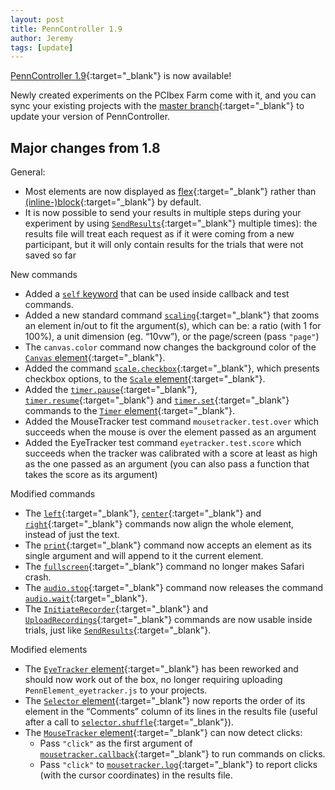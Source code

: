 ```yaml
---
layout: post
title: PennController 1.9
author: Jeremy
tags: [update]
---
```


[PennController 1.9](https://github.com/PennController/penncontroller/tree/master/releases/1.9){:target="_blank"} is now available!

Newly created experiments on the PCIbex Farm come with it, and you can sync your existing projects with the [master branch](https://github.com/PennController/Sync){:target="_blank"} to update your version of PennController.

## Major changes from 1.8

General:

+ Most elements are now displayed as [flex](https://www.w3schools.com/css/css3_flexbox.asp){:target="_blank"} rather than [(inline-)block](https://www.w3schools.com/css/css_inline-block.asp){:target="_blank"} by default.
+ It is now possible to send your results in multiple steps during your experiment by using [`SendResults`]({{site.baseurl}}/commands/global-commands/sendresults){:target="_blank"} multiple times): the results file will treat each request as if it were coming from a new participant, but it will only contain results for the trials that were not saved so far

New commands

+ Added a [`self` keyword]({{site.baseurl}}/commands/keywords#self) that can be used inside callback and test commands.
+ Added a new standard command [`scaling`]({{site.baseurl}}/commands/standard-element-commands/standard-scaling){:target="_blank"} that zooms an element in/out to fit the argument(s), which can be: a ratio (with 1 for 100%), a unit dimension (eg. “10vw”), or the page/screen (pass `"page"`)
+ The `canvas.color` command now changes the background color of the [`Canvas` element]({{site.baseurl}}/elements/canvas){:target="_blank"}.
+ Added the command [`scale.checkbox`]({{site.baseurl}}/elements/scale/scale-checkbox){:target="_blank"}, which presents checkbox options, to the [`Scale` element]({{site.baseurl}}/elements/scale){:target="_blank"}.
+ Added the [`timer.pause`]({{site.baseurl}}/elements/timer/timer-pause){:target="_blank"}, [`timer.resume`]({{site.baseurl}}/elements/timer/timer-resume){:target="_blank"} and [`timer.set`]({{site.baseurl}}/elements/timer/timer-set){:target="_blank"} commands to the [`Timer` element]({{site.baseurl}}/elements/timer){:target="_blank"}.
+ Added the MouseTracker test command `mousetracker.test.over` which succeeds when the mouse is over the element passed as an argument
+ Added the EyeTracker test command `eyetracker.test.score` which succeeds when the tracker was calibrated with a score at least as high as the one passed as an argument (you can also pass a function that takes the score as its argument)

Modified commands

+ The [`left`]({{site.baseurl}}/commands/standard-element-commands/standard-left){:target="_blank"}, [`center`]({{site.baseurl}}/commands/standard-element-commands/standard-center){:target="_blank"} and [`right`]({{site.baseurl}}/commands/standard-element-commands/standard-center){:target="_blank"} commands now align the whole element, instead of just the text.
+ The [`print`]({{site.baseurl}}/commands/standard-element-commands/standard-print){:target="_blank"} command now accepts an element as its single argument and will append to it the current element.
+ The [`fullscreen`]({{site.baseurl}}/commands/special-commands/fullscreen){:target="_blank"} command no longer makes Safari crash.
+ The [`audio.stop`]({{site.baseurl}}/elements/audio/audio-stop){:target="_blank"} command now releases the command [`audio.wait`]({{site.baseurl}}/elements/audio/audio-wait){:target="_blank"}.
+ The [`InitiateRecorder`]({{site.baseurl}}/commands/global-commands/initiaterecorder){:target="_blank"} and [`UploadRecordings`]({{site.baseurl}}/commands/global-commands/uploadrecordings){:target="_blank"} commands are now usable inside trials, just like [`SendResults`]({{site.baseurl}}/commands/global-commands/sendresults){:target="_blank"}.

Modified elements
+ The [`EyeTracker` element]({{site.baseurl}}/elements/eyetracker){:target="_blank"} has been reworked and should now work out of the box, no longer requiring uploading `PennElement_eyetracker.js` to your projects.
+ The [`Selector` element]({{site.baseurl}}/elements/selector){:target="_blank"} now reports the order of its element in the “Comments” column of its lines in the results file (useful after a call to [`selector.shuffle`]({{site.baseurl}}/elements/selector/selector-shuffle){:target="_blank"}).
+ The [`MouseTracker` element]({{site.baseurl}}/elements/mousetracker){:target="_blank"} can now detect clicks:
  + Pass `"click"` as the first argument of [`mousetracker.callback`]({{site.baseurl}}/elements/mousetracker/mousetracker-callback){:target="_blank"} to run commands on clicks.
  + Pass `"click"` to [`mousetracker.log`]({{site.baseurl}}/elements/mousetracker/mousetracker-log){:target="_blank"} to report clicks (with the cursor coordinates) in the results file.
